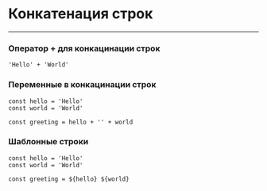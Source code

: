 # Конкатенация строк
***
### Оператор + для конкацинации строк
```'Hello' + 'World'```
###  Переменные в конкацинации строк
```
const hello = 'Hello'
const world = 'World'

const greeting = hello + '' + world
```
### Шаблонные строки
```
const hello = 'Hello'
const world = 'World'

const greeting = ${hello} ${world}
```














